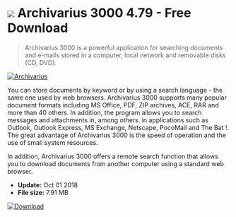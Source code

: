 # ![](https://cdn.softexe.net/static/icon/win.gif) Archivarius 3000 4.79 - Free Download

> Archivarius 3000 is a powerful application for searching documents and e-mails stored in a computer, local network and removable disks (CD, DVD).

[![Archivarius](https://gallery.dpcdn.pl/imgc/Tools/239/g_-_420x350_1.5_-_x20090922112656.PNG)](https://softexe.net/win/system/other/archivarius:aghg.html)

You can store documents by keyword or by using a search language - the same one used by web browsers. Archivarius 3000 supports many popular document formats including MS Office, PDF, ZIP archives, ACE, RAR and more than 40 others. In addition, the program allows you to search messages and attachments in, among others. in applications such as Outlook, Outlook Express, MS Exchange, Netscape, PocoMail and The Bat !. The great advantage of Archivarius 3000 is the speed of operation and the use of small system resources.
 
 In addition, Archivarius 3000 offers a remote search function that allows you to download documents from another computer using a standard web browser.


- **Update:** Oct 01 2018
- **File size:** 7.91 MB

[![Download](https://cdn.softexe.net/static/img/download.png)](https://softexe.net/win/system/other/archivarius:aghg.html)

